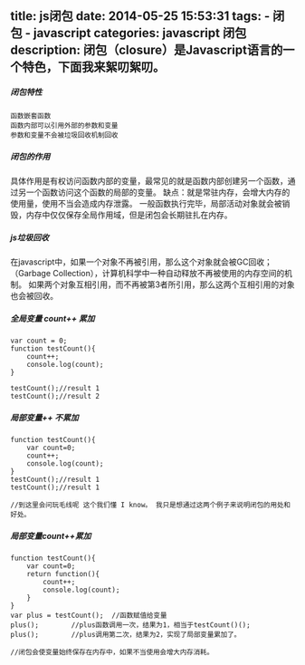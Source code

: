 title: js闭包
date: 2014-05-25 15:53:31
tags:
    - 闭包
    - javascript
categories: javascript 闭包
description: 闭包（closure）是Javascript语言的一个特色，下面我来絮叨絮叨。
---
##### 闭包特性
```
函数嵌套函数
函数内部可以引用外部的参数和变量
参数和变量不会被垃圾回收机制回收
```
##### 闭包的作用

具体作用是有权访问函数内部的变量，最常见的就是函数内部创建另一个函数，通过另一个函数访问这个函数的局部的变量。
缺点：就是常驻内存，会增大内存的使用量，使用不当会造成内存泄露。
一般函数执行完毕，局部活动对象就会被销毁，内存中仅仅保存全局作用域，但是闭包会长期驻扎在内存。

##### js垃圾回收

在javascript中，如果一个对象不再被引用，那么这个对象就会被GC回收；（Garbage Collection），计算机科学中一种自动释放不再被使用的内存空间的机制。
如果两个对象互相引用，而不再被第3者所引用，那么这两个互相引用的对象也会被回收。

##### 全局变量 count++ 累加
```
var count = 0;
function testCount(){
    count++;
    console.log(count);
}

testCount();//result 1
testCount();//result 2
```
##### 局部变量++ 不累加
```
function testCount(){
    var count=0;
    count++;
    console.log(count);
}
testCount();//result 1
testCount();//result 1

//到这里会问玩毛线呢 这个我们懂 I know。 我只是想通过这两个例子来说明闭包的用处和好处。
```
##### 局部变量count++累加
```
function testCount(){
    var count=0;
    return function(){
        count++;
        console.log(count);
    }
}
var plus = testCount();  //函数赋值给变量
plus();        //plus函数调用一次，结果为1，相当于testCount()();
plus();        //plus调用第二次，结果为2，实现了局部变量累加了。

//闭包会使变量始终保存在内存中，如果不当使用会增大内存消耗。
```
